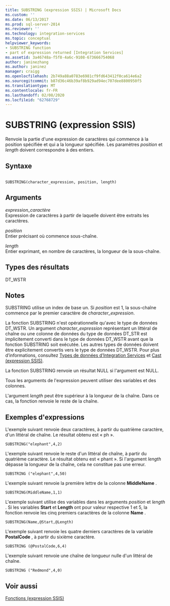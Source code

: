 ```yaml
---
title: SUBSTRING (expression SSIS) | Microsoft Docs
ms.custom: ''
ms.date: 06/13/2017
ms.prod: sql-server-2014
ms.reviewer: ''
ms.technology: integration-services
ms.topic: conceptual
helpviewer_keywords:
- SUBSTRING function
- part of expression returned [Integration Services]
ms.assetid: 3a46748a-f5f8-4a6c-9108-673666754068
author: janinezhang
ms.author: janinez
manager: craigg
ms.openlocfilehash: 2b749a88a0783e6981cf9fd643412f0ca614e6a2
ms.sourcegitcommit: b87d36c46b39af8b929ad94ec707dee8800950f5
ms.translationtype: MT
ms.contentlocale: fr-FR
ms.lasthandoff: 02/08/2020
ms.locfileid: "62768729"
---
```

# <a name="substring-ssis-expression"></a>SUBSTRING (expression SSIS)
  Renvoie la partie d'une expression de caractères qui commence à la position spécifiée et qui a la longueur spécifiée. Les paramètres *position* et *length* doivent correspondre à des entiers.  
  
## <a name="syntax"></a>Syntaxe  
  
```  
  
SUBSTRING(character_expression, position, length)  
```  
  
## <a name="arguments"></a>Arguments  
 *expression_caractère*  
 Expression de caractères à partir de laquelle doivent être extraits les caractères.  
  
 *position*  
 Entier précisant où commence sous-chaîne.  
  
 *length*  
 Entier exprimant, en nombre de caractères, la longueur de la sous-chaîne.  
  
## <a name="result-types"></a>Types des résultats  
 DT_WSTR  
  
## <a name="remarks"></a>Notes  
 SUBSTRING utilise un index de base un. Si *position* est 1, la sous-chaîne commence par le premier caractère de *character_expression*.  
  
 La fonction SUBSTRING n'est opérationnelle qu'avec le type de données DT_WSTR. Un argument *character_expression* représentant un littéral de chaîne ou une colonne de données du type de données DT_STR est implicitement converti dans le type de données DT_WSTR avant que la fonction SUBSTRING soit exécutée. Les autres types de données doivent être explicitement convertis vers le type de données DT_WSTR. Pour plus d’informations, consultez [Types de données d’Integration Services](../data-flow/integration-services-data-types.md) et [Cast &#40;expression SSIS&#41;](cast-ssis-expression.md).  
  
 La fonction SUBSTRING renvoie un résultat NULL si l'argument est NULL.  
  
 Tous les arguments de l'expression peuvent utiliser des variables et des colonnes.  
  
 L'argument *length* peut être supérieur à la longueur de la chaîne. Dans ce cas, la fonction renvoie le reste de la chaîne.  
  
## <a name="expression-examples"></a>Exemples d'expressions  
 L'exemple suivant renvoie deux caractères, à partir du quatrième caractère, d'un littéral de chaîne. Le résultat obtenu est « ph ».  
  
```  
SUBSTRING("elephant",4,2)  
```  
  
 L'exemple suivant renvoie le reste d'un littéral de chaîne, à partir du quatrième caractère. Le résultat obtenu est « phant ». Si l'argument *length* dépasse la longueur de la chaîne, cela ne constitue pas une erreur.  
  
```  
SUBSTRING ("elephant",4,50)  
```  
  
 L'exemple suivant renvoie la première lettre de la colonne **MiddleName** .  
  
```  
SUBSTRING(MiddleName,1,1)  
```  
  
 L'exemple suivant utilise des variables dans les arguments *position* et *length* . Si les variables **Start** et **Length** ont pour valeur respective 1 et 5, la fonction renvoie les cinq premiers caractères de la colonne **Name** .  
  
```  
SUBSTRING(Name,@Start,@Length)  
```  
  
 L'exemple suivant renvoie les quatre derniers caractères de la variable **PostalCode** , à partir du sixième caractère.  
  
```  
SUBSTRING (@PostalCode,6,4)  
```  
  
 L'exemple suivant renvoie une chaîne de longueur nulle d'un littéral de chaîne.  
  
```  
SUBSTRING ("Redmond",4,0)  
```  
  
## <a name="see-also"></a>Voir aussi  
 [Fonctions &#40;expression SSIS&#41;](functions-ssis-expression.md)  
  
  
